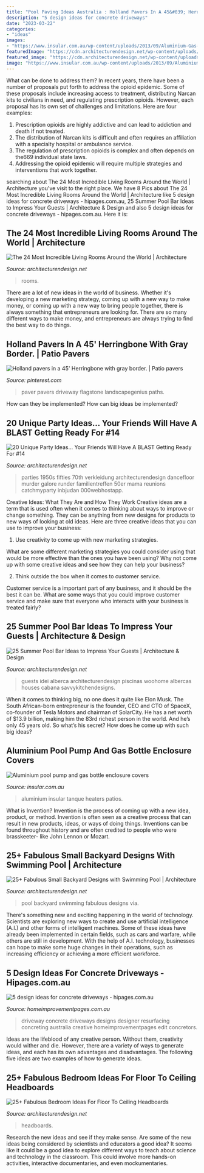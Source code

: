 ```yaml
---
title: "Pool Paving Ideas Australia : Holland Pavers In A 45&#039; Herringbone With Gray Border."
description: "5 design ideas for concrete driveways"
date: "2023-03-22"
categories:
- "ideas"
images:
- "https://www.insular.com.au/wp-content/uploads/2013/09/Aluminium-Gas-Bottle-Cover-Sorrento-2-.jpg"
featuredImage: "https://cdn.architecturendesign.net/wp-content/uploads/2016/05/AD-Unique-Party-Themes-11.jpg"
featured_image: "https://cdn.architecturendesign.net/wp-content/uploads/2016/05/AD-Unique-Party-Themes-11.jpg"
image: "https://www.insular.com.au/wp-content/uploads/2013/09/Aluminium-Gas-Bottle-Cover-Sorrento-2-.jpg"
---
```



What can be done to address them?
In recent years, there have been a number of proposals put forth to address the opioid epidemic. Some of these proposals include increasing access to treatment, distributing Narcan kits to civilians in need, and regulating prescription opioids. However, each proposal has its own set of challenges and limitations. Here are four examples:
1) Prescription opioids are highly addictive and can lead to addiction and death if not treated. 
2) The distribution of Narcan kits is difficult and often requires an affiliation with a specialty hospital or ambulance service. 
3) The regulation of prescription opioids is complex and often depends on the669 individual state laws. 
4) Addressing the opioid epidemic will require multiple strategies and interventions that work together.

	

		
searching about The 24 Most Incredible Living Rooms Around the World | Architecture you've visit to the right place. We have 8 Pics about The 24 Most Incredible Living Rooms Around the World | Architecture like 5 design ideas for concrete driveways - hipages.com.au, 25 Summer Pool Bar Ideas to Impress Your Guests | Architecture &amp; Design and also 5 design ideas for concrete driveways - hipages.com.au. Here it is:
		
    
## The 24 Most Incredible Living Rooms Around The World | Architecture

<img loading=lazy src="https://cdn.architecturendesign.net/wp-content/uploads/2014/09/20-Most-Incredible-Living-Rooms-13.jpg" onerror="this.onerror=null;this.src='https://tse1.mm.bing.net/th?id=OIP.UmSL9N1czk22YM9JHEw8zAHaLG&amp;pid=15.1';" alt="The 24 Most Incredible Living Rooms Around the World | Architecture">

_Source: architecturendesign.net_

>rooms. 

	

There are a lot of new ideas in the world of business. Whether it's developing a new marketing strategy, coming up with a new way to make money, or coming up with a new way to bring people together, there is always something that entrepreneurs are looking for. There are so many different ways to make money, and entrepreneurs are always trying to find the best way to do things.

    
## Holland Pavers In A 45&#039; Herringbone With Gray Border. | Patio Pavers

<img loading=lazy src="https://i.pinimg.com/736x/43/01/e0/4301e045b2614ecdea55c3d9f3faeabc--paver-designs-brick-walkway.jpg" onerror="this.onerror=null;this.src='https://tse3.mm.bing.net/th?id=OIP.fOi1yL9eU0vAOgSpeNys4QAAAA&amp;pid=15.1';" alt="Holland pavers in a 45&#039; Herringbone with gray border. | Patio pavers">

_Source: pinterest.com_

>paver pavers driveway flagstone landscapegenius paths. 

	

How can they be implemented?
How can big ideas be implemented?

    
## 20 Unique Party Ideas… Your Friends Will Have A BLAST Getting Ready For #14

<img loading=lazy src="https://cdn.architecturendesign.net/wp-content/uploads/2016/05/AD-Unique-Party-Themes-11.jpg" onerror="this.onerror=null;this.src='https://tse4.mm.bing.net/th?id=OIP.-RvDrxOjaVaQ8e-KiQp84wHaVK&amp;pid=15.1';" alt="20 Unique Party Ideas… Your Friends Will Have A BLAST Getting Ready For #14">

_Source: architecturendesign.net_

>parties 1950s fifties 70th verkleidung architecturendesign dancefloor murder galore runder familientreffen 50er mama reunions catchmyparty inbjudan 000webhostapp. 

	

Creative Ideas: What They Are and How They Work
Creative ideas are a term that is used often when it comes to thinking about ways to improve or change something. They can be anything from new designs for products to new ways of looking at old ideas. Here are three creative ideas that you can use to improve your business:
1) Use creativity to come up with new marketing strategies.

What are some different marketing strategies you could consider using that would be more effective than the ones you have been using? Why not come up with some creative ideas and see how they can help your business?

2) Think outside the box when it comes to customer service.

Customer service is a important part of any business, and it should be the best it can be. What are some ways that you could improve customer service and make sure that everyone who interacts with your business is treated fairly?

    
## 25 Summer Pool Bar Ideas To Impress Your Guests | Architecture &amp; Design

<img loading=lazy src="https://cdn.architecturendesign.net/wp-content/uploads/2014/09/Summer-Pool-Bar-Ideas-8.jpg" onerror="this.onerror=null;this.src='https://tse4.mm.bing.net/th?id=OIP.zQ8417LVYN1mBkaWMgjeLgHaFi&amp;pid=15.1';" alt="25 Summer Pool Bar Ideas to Impress Your Guests | Architecture &amp; Design">

_Source: architecturendesign.net_

>guests idei alberca architecturendesign piscinas woohome albercas houses cabana savvykitchendesigns. 

	

When it comes to thinking big, no one does it quite like Elon Musk. The South African-born entrepreneur is the founder, CEO and CTO of SpaceX, co-founder of Tesla Motors and chairman of SolarCity. He has a net worth of $13.9 billion, making him the 83rd richest person in the world. And he’s only 45 years old. So what’s his secret? How does he come up with such big ideas?

    
## Aluminium Pool Pump And Gas Bottle Enclosure Covers

<img loading=lazy src="https://www.insular.com.au/wp-content/uploads/2013/09/Aluminium-Gas-Bottle-Cover-Sorrento-2-.jpg" onerror="this.onerror=null;this.src='https://tse4.mm.bing.net/th?id=OIP.Om-SDfd5a6psJjXHZa5ingHaJ4&amp;pid=15.1';" alt="Aluminium pool pump and gas bottle enclosure covers">

_Source: insular.com.au_

>aluminium insular tanque heaters patios. 

	

What is Invention?
Invention is the process of coming up with a new idea, product, or method. Invention is often seen as a creative process that can result in new products, ideas, or ways of doing things. Inventions can be found throughout history and are often credited to people who were brasskeeter- like John Lennon or Mozart.

    
## 25+ Fabulous Small Backyard Designs With Swimming Pool | Architecture

<img loading=lazy src="http://cdn.architecturendesign.net/wp-content/uploads/2015/05/AD-Small-Backyard-Pool-25.jpg" onerror="this.onerror=null;this.src='https://tse1.mm.bing.net/th?id=OIP.eeQZ2Hua8_zGriqLoS69wwHaLH&amp;pid=15.1';" alt="25+ Fabulous Small Backyard Designs with Swimming Pool | Architecture">

_Source: architecturendesign.net_

>pool backyard swimming fabulous designs via. 

	

There's something new and exciting happening in the world of technology. Scientists are exploring new ways to create and use artificial intelligence (A.I.) and other forms of intelligent machines. Some of these ideas have already been implemented in certain fields, such as cars and warfare, while others are still in development. With the help of A.I. technology, businesses can hope to make some huge changes in their operations, such as increasing efficiency or achieving a more efficient workforce.

    
## 5 Design Ideas For Concrete Driveways - Hipages.com.au

<img loading=lazy src="https://mediacache.homeimprovementpages.com.au/creative/articles/hip/7223/article_original_image.jpg?v=1" onerror="this.onerror=null;this.src='https://tse2.mm.bing.net/th?id=OIP.Gnc_15YthkPU4dAxD3JLkAHaFi&amp;pid=15.1';" alt="5 design ideas for concrete driveways - hipages.com.au">

_Source: homeimprovementpages.com.au_

>driveway concrete driveways designs designer resurfacing concreting australia creative homeimprovementpages edit concretors. 

	

Ideas are the lifeblood of any creative person. Without them, creativity would wither and die. However, there are a variety of ways to generate ideas, and each has its own advantages and disadvantages. The following five ideas are two examples of how to generate ideas.

    
## 25+ Fabulous Bedroom Ideas For Floor To Ceiling Headboards

<img loading=lazy src="https://cdn.architecturendesign.net/wp-content/uploads/2015/08/AD-Floor-To-Ceiling-Headboards-02.jpeg" onerror="this.onerror=null;this.src='https://tse2.mm.bing.net/th?id=OIP.TvGLj6aRdE2GGVMfcHvftwHaHa&amp;pid=15.1';" alt="25+ Fabulous Bedroom Ideas For Floor To Ceiling Headboards">

_Source: architecturendesign.net_

>headboards. 

	

Research the new ideas and see if they make sense.
Are some of the new ideas being considered by scientists and educators a good idea? It seems like it could be a good idea to explore different ways to teach about science and technology in the classroom. This could involve more hands-on activities, interactive documentaries, and even mockumentaries.

